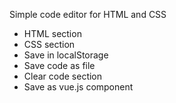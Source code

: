 Simple code editor for HTML and CSS

- HTML section
- CSS section
- Save in localStorage
- Save code as file
- Clear code section
- Save as vue.js component